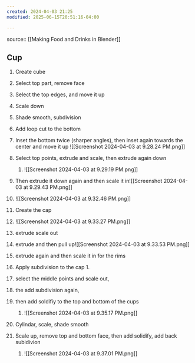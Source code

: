 ```yaml
---
created: 2024-04-03 21:25
modified: 2025-06-15T20:51:16-04:00

---
```

source::  [[Making Food and Drinks in Blender]]
## Cup
1. Create cube
2. Select top part, remove face
3. Select the top edges, and move it up
4. Scale down
5. Shade smooth, subdivision
6. Add loop cut to the bottom
7. Inset the bottom twice (sharper angles), then inset again towards the center and move it up
	![[Screenshot 2024-04-03 at 9.28.24 PM.png]]
1. Select top points, extrude and scale, then extrude again down
	1. ![[Screenshot 2024-04-03 at 9.29.19 PM.png]]
2. Then extrude it down again and then scale it in![[Screenshot 2024-04-03 at 9.29.43 PM.png]]
3. ![[Screenshot 2024-04-03 at 9.32.46 PM.png]]
4. Create the cap
5. ![[Screenshot 2024-04-03 at 9.33.27 PM.png]]
6. extrude scale out
7. extrude and then pull up![[Screenshot 2024-04-03 at 9.33.53 PM.png]]
8. extrude again and then scale it in for the rims
9. Apply subdivision to the cap
	1.
10. select the middle points and scale out,
11. the add subdivision again,
12. then add soldifiy to the top and bottom of the cups
	1. ![[Screenshot 2024-04-03 at 9.35.17 PM.png]]

12. Cylindar, scale, shade smooth
13. Scale up, remove top and bottom face, then add solidify, add back subidivion
	1. ![[Screenshot 2024-04-03 at 9.37.01 PM.png]]
